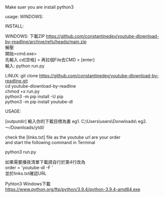 Make suer you are install python3

usage:
WINDOWS:

INSTALL:

WINDOWS:
下載ZIP https://github.com/constantinedev/youtube-dlownload-by-readline/archive/refs/heads/main.zip <br>
解壓<br>
開始>cmd.exe><br>
先輸入 cd[空格] > 再拉個File去CMD > [enter]<br>
輸入: python run.py<br>

LINUX:
git clone https://github.com/constantinedev/youtube-dlownload-by-readline.git<br>
cd youtube-dlownload-by-readline<br>
chmod +x run.py<br>
python3 -m pip install -U pip<br>
python3 -m pip install youtube-dl<br>

USAGE:

[outputdir] 輸入你的下載目標為置  eg1. C;\Users\users\Donwloads\ eg2. ～/Downloads/ytdl/

check the [links.txt] file as the youtube url are your order<br>
and start the following command in Terminal<br>

python3 run.py

如果需要播夜清單下載請自行於第4行改為<br>
order = 'youtube-dl -F '<br>
並於links.txt確認URL<br>

Pyhton3 Windows下載<br>
https://www.python.org/ftp/python/3.9.4/python-3.9.4-amd64.exe
